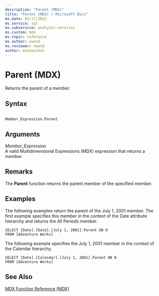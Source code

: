 ```yaml
---
description: "Parent (MDX)"
title: "Parent (MDX) | Microsoft Docs"
ms.date: 02/17/2022
ms.service: sql
ms.subservice: analysis-services
ms.custom: mdx
ms.topic: reference
ms.author: owend
ms.reviewer: owend
author: minewiskan
---
```

# Parent (MDX)


  Returns the parent of a member.  
  
## Syntax  
  
```  
  
Member_Expression.Parent   
```  
  
## Arguments  
 *Member_Expression*  
 A valid Multidimensional Expressions (MDX) expression that returns a member.  
  
## Remarks  
 The **Parent** function returns the parent member of the specified member.  
  
## Examples  
 The following examples return the parent of the July 1, 2001 member. The first example specifies this member in the context of the Date attribute hierarchy and returns the All Periods member.  
  
```  
SELECT [Date].[Date].[July 1, 2001].Parent ON 0  
FROM [Adventure Works]  
```  
  
 The following example specifies the July 1, 2001 member in the context of the Calendar hierarchy.  
  
```  
SELECT [Date].[Calendar].[July 1, 2001].Parent ON 0  
FROM [Adventure Works]  
```  
  
## See Also  
 [MDX Function Reference &#40;MDX&#41;](../mdx/mdx-function-reference-mdx.md)  
  
  
